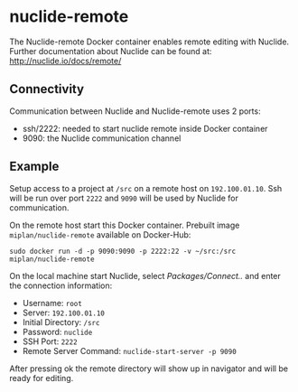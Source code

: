 # nuclide-remote
The Nuclide-remote Docker container enables remote editing with Nuclide. 
Further documentation about Nuclide can be found at:
http://nuclide.io/docs/remote/

## Connectivity

Communication between Nuclide and Nuclide-remote uses 2 ports:
- ssh/2222: needed to start nuclide remote inside Docker container
- 9090: the Nuclide communication channel

## Example

Setup access to a project at `/src` on a remote host on `192.100.01.10`.
Ssh will be run over port `2222` and `9090` will be used by Nuclide for communication.

On the remote host start this Docker container. Prebuilt image `miplan/nuclide-remote` available on Docker-Hub:

    sudo docker run -d -p 9090:9090 -p 2222:22 -v ~/src:/src miplan/nuclide-remote

On the local machine start Nuclide, select *Packages/Connect..* and enter the connection information:

- Username: `root`
- Server: `192.100.01.10`
- Initial Directory: `/src`
- Password: `nuclide`
- SSH Port: `2222`
- Remote Server Command: `nuclide-start-server -p 9090`

After pressing ok the remote directory will show up in navigator and will be ready for editing.
